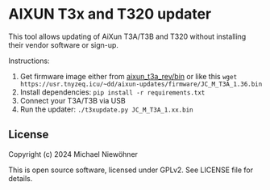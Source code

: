 # AIXUN T3x and T320 updater

This tool allows updating of AiXun T3A/T3B and T320 without installing their vendor software or sign-up.

Instructions:

1. Get firmware image either from [aixun_t3a_rev/bin](https://github.com/c0d3z3r0/aixun_t3a_rev/tree/master/bin) or like this `wget https://usr.tnyzeq.icu/~dd/aixun-updates/firmware/JC_M_T3A_1.36.bin`
2. Install dependencies: `pip install -r requirements.txt`
3. Connect your T3A/T3B via USB
4. Run the updater: `./t3xupdate.py JC_M_T3A_1.xx.bin`

## License

Copyright (c) 2024 Michael Niewöhner

This is open source software, licensed under GPLv2. See LICENSE file for details.
